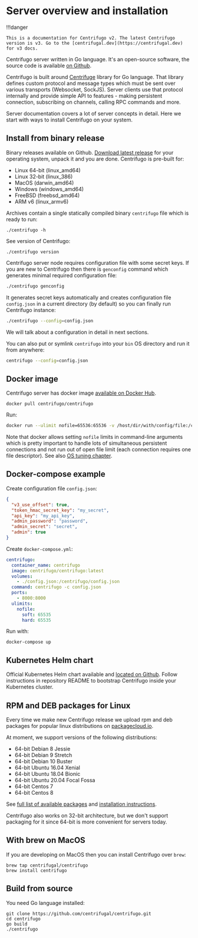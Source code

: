 # Server overview and installation

!!!danger

    This is a documentation for Centrifugo v2. The latest Centrifugo version is v3. Go to the [centrifugal.dev](https://centrifugal.dev) for v3 docs.

Centrifugo server written in Go language. It's an open-source software, the source code is available [on Github](https://github.com/centrifugal/centrifugo).

Centrifugo is built around [Centrifuge](https://github.com/centrifugal/centrifuge) library for Go language. That library defines custom protocol and message types which must be sent over various transports (Websocket, SockJS). Server clients use that protocol internally and provide simple API to features - making persistent connection, subscribing on channels, calling RPC commands and more.

Server documentation covers a lot of server concepts in detail. Here we start with ways to install Centrifugo on your system. 

## Install from binary release

Binary releases available on Github. [Download latest release](https://github.com/centrifugal/centrifugo/releases) for your operating system, unpack it and you are done. Centrifugo is pre-built for:

* Linux 64-bit (linux_amd64)
* Linux 32-bit (linux_386)
* MacOS (darwin_amd64)
* Windows (windows_amd64)
* FreeBSD (freebsd_amd64)
* ARM v6 (linux_armv6)

Archives contain a single statically compiled binary `centrifugo` file which is ready to run: 

```
./centrifugo -h
```

See version of Centrifugo:

```
./centrifugo version
```

Centrifugo server node requires configuration file with some secret keys. If you are new to Centrifugo then there is `genconfig` command which generates minimal required configuration file:

```bash
./centrifugo genconfig
```

It generates secret keys automatically and creates configuration file `config.json` in a current directory (by default) so you can finally run Centrifugo instance:

```bash
./centrifugo --config=config.json
```

We will talk about a configuration in detail in next sections.

You can also put or symlink `centrifugo` into your `bin` OS directory and run it from anywhere:

```bash
centrifugo --config=config.json
```

## Docker image

Centrifugo server has docker image [available on Docker Hub](https://hub.docker.com/r/centrifugo/centrifugo/).

```
docker pull centrifugo/centrifugo
```

Run:

```bash
docker run --ulimit nofile=65536:65536 -v /host/dir/with/config/file:/centrifugo -p 8000:8000 centrifugo/centrifugo centrifugo -c config.json
```

Note that docker allows setting `nofile` limits in command-line arguments which is pretty important to handle lots of simultaneous persistent connections and not run out of open file limit (each connection requires one file descriptor). See also [OS tuning chapter](../deploy/tuning.md).

## Docker-compose example

Create configuration file `config.json`:

```json
{
  "v3_use_offset": true,
  "token_hmac_secret_key": "my_secret",
  "api_key": "my_api_key",
  "admin_password": "password",
  "admin_secret": "secret",
  "admin": true
}
```

Create `docker-compose.yml`:

```yml
centrifugo:
  container_name: centrifugo
  image: centrifugo/centrifugo:latest
  volumes:
    - ./config.json:/centrifugo/config.json
  command: centrifugo -c config.json
  ports:
    - 8000:8000
  ulimits:
    nofile:
      soft: 65535
      hard: 65535
```

Run with:

```
docker-compose up
```

## Kubernetes Helm chart

Official Kubernetes Helm chart available and [located on Github](https://github.com/centrifugal/helm-charts). Follow instructions in repository README to bootstrap Centrifugo inside your Kubernetes cluster.

## RPM and DEB packages for Linux

Every time we make new Centrifugo release we upload rpm and deb packages for popular linux distributions on [packagecloud.io](https://packagecloud.io/FZambia/centrifugo).

At moment, we support versions of the following distributions:

* 64-bit Debian 8 Jessie
* 64-bit Debian 9 Stretch
* 64-bit Debian 10 Buster
* 64-bit Ubuntu 16.04 Xenial
* 64-bit Ubuntu 18.04 Bionic
* 64-bit Ubuntu 20.04 Focal Fossa
* 64-bit Centos 7
* 64-bit Centos 8

See [full list of available packages](https://packagecloud.io/FZambia/centrifugo) and [installation instructions](https://packagecloud.io/FZambia/centrifugo/install).

Centrifugo also works on 32-bit architecture, but we don't support packaging for it since 64-bit is more convenient for servers today.

## With brew on MacOS

If you are developing on MacOS then you can install Centrifugo over `brew`:

```
brew tap centrifugal/centrifugo
brew install centrifugo
```

## Build from source

You need Go language installed:

```
git clone https://github.com/centrifugal/centrifugo.git
cd centrifugo
go build
./centrifugo
```
